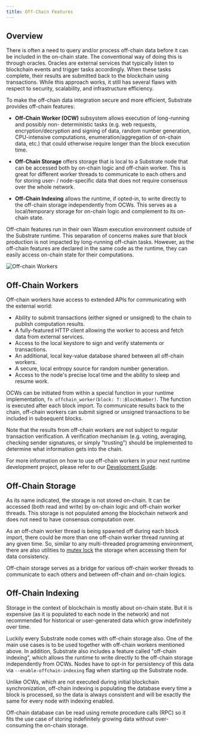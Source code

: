 ```yaml
---
title: Off-Chain Features
---
```


## Overview

There is often a need to query and/or process off-chain data before it can be included in the
on-chain state. The conventional way of doing this is through oracles. Oracles are external services
that typically listen to blockchain events and trigger tasks accordingly. When these tasks complete,
their results are submitted back to the blockchain using transactions. While this approach works, it
still has several flaws with respect to security, scalability, and infrastructure efficiency.

To make the off-chain data integration secure and more efficient, Substrate provides off-chain
features:

- **Off-Chain Worker (OCW)** subsystem allows execution of long-running and possibly non-
deterministic tasks (e.g. web requests, encryption/decryption and signing of data, random number
generation, CPU-intensive computations, enumeration/aggregation of on-chain data, etc.) that could
otherwise require longer than the block execution time.

- **Off-Chain Storage** offers storage that is local to a Substrate node that can be accessed both by 
on-chain logic and off-chain worker. This is great for different worker threads to communicate to 
each others and for storing user- / node-specific data that does  not require consensus over the
whole network.

- **Off-Chain Indexing** allows the runtime, if opted-in, to write directly to the off-chain storage
independently from OCWs. This serves as a local/temporary storage for on-chain logic and complement
 to its on-chain state.

Off-chain features run in their own Wasm execution environment outside of the Substrate runtime. This
separation of concerns makes sure that block production is not impacted by long-running off-chain 
tasks. However, as the off-chain features are declared in the same code as the runtime, they can
easily access on-chain state for their computations.

![Off-chain Workers](assets/off-chain-workers-v2.png)

## Off-Chain Workers

Off-chain workers have access to extended APIs for communicating with the external world:

- Ability to submit transactions (either signed or unsigned) to the chain to publish computation
  results.
- A fully-featured HTTP client allowing the worker to access and fetch data from external services.
- Access to the local keystore to sign and verify statements or transactions.
- An additional, local key-value database shared between all off-chain workers.
- A secure, local entropy source for random number generation.
- Access to the node's precise local time and the ability to sleep and resume work.

OCWs can be initiated from within a special function in your runtime implementation,
`fn offchain_worker(block: T::BlockNumber)`. The function is executed after each block import. To
communicate results back to the chain, off-chain workers can submit signed or unsigned transactions
to be included in subsequent blocks.

Note that the results from off-chain workers are not subject to regular transaction verification. A
verification mechanism (e.g. voting, averaging, checking sender signatures, or simply "trusting")
should be implemented to determine what information gets into the chain.

For more information on how to use off-chain workers in your next runtime development project,
please refer to our [Development Guide](../runtime/off-chain-workers).

## Off-Chain Storage

As its name indicated, the storage is not stored on-chain. It can be accessed (both read and write) 
by on-chain logic and off-chain worker threads. This storage is not populated among the blockchain 
network and does not need to have consensus computation over. 

As an off-chain worker thread is being spawned off during each block import, there could be more 
than one off-chain worker thread running at any given time. So, similar to any multi-threaded 
programming environment, there are also utilities to 
[mutex lock](https://en.wikipedia.org/wiki/Lock_(computer_science)) the storage when accessing them 
for data consistency.

Off-chain storage serves as a bridge for various off-chain worker threads to communicate to each 
others and between off-chain and on-chain logics. 

## Off-Chain Indexing

Storage in the context of blockchain is mostly about on-chain state. But it is expensive (as 
it is populated to each node in the network) and not recommended for historical or user-generated 
data which grow indefinitely over time.

Luckily every Substrate node comes with off-chain storage also. One of the main use cases is to be
used together with off-chain workers mentioned above. In addition, Substrate also includes a feature
called "off-chain indexing", which allows the runtime to write directly to the off-chain storage
independently from OCWs. Nodes have to opt-in for persistency of this data via 
`--enable-offchain-indexing` flag when starting up the Substrate node.

Unlike OCWs, which are not executed during initial blockchain synchronization, off-chain indexing is 
populating the database every time a block is processed, so the data is always consistent and will
be exactly the same for every node with indexing enabled.

Off-chain database can be read using remote procedure calls (RPC) so it fits the use case of storing
indefinitely growing data without over-consuming the on-chain storage.
